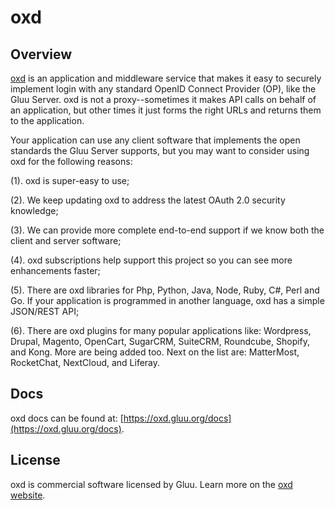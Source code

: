 # oxd

## Overview 
[oxd](https://oxd.gluu.org) is an application and middleware service that makes it easy to securely implement login with any standard OpenID Connect Provider (OP), like the Gluu Server. oxd is not a proxy--sometimes it makes API calls on behalf of an application, but other times it just forms the right URLs and returns them to the application.

Your application can use any client software that implements the open standards the Gluu Server supports, but you may want to consider using oxd for the following reasons:

(1). oxd is super-easy to use;

(2). We keep updating oxd to address the latest OAuth 2.0 security knowledge;

(3). We can provide more complete end-to-end support if we know both the client and server software;

(4). oxd subscriptions help support this project so you can see more enhancements faster;

(5). There are oxd libraries for Php, Python, Java, Node, Ruby, C#, Perl and Go. If your application is programmed in another language, oxd has a simple JSON/REST API;

(6). There are oxd plugins for many popular applications like: Wordpress, Drupal, Magento, OpenCart, SugarCRM, SuiteCRM, Roundcube, Shopify, and Kong. More are being added too. Next on the list are: MatterMost, RocketChat, NextCloud, and Liferay.

## Docs
oxd docs can be found at: [https://oxd.gluu.org/docs](https://oxd.gluu.org/docs).   

## License
oxd is commercial software licensed by Gluu. Learn more on the [oxd website](https://oxd.gluu.org).
